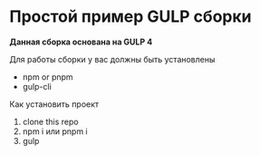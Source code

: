 # Простой пример GULP сборки #
__Данная сборка основана на GULP 4__

Для работы сборки у вас должны быть установлены
* npm or pnpm
* gulp-cli

Как установить проект

1. clone this repo
2. npm i или pnpm i
3. gulp
